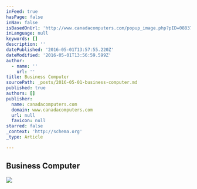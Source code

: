 ```yaml
---
inFeed: true
hasPage: false
inNav: false
isBasedOnUrl: 'http://www.canadacomputers.com/popup_image.php?pID=088379&sid=q1rsi46qep6rm3v03r94isom24'
inLanguage: null
keywords: []
description: ''
datePublished: '2016-05-01T13:57:55.220Z'
dateModified: '2016-05-01T13:56:59.599Z'
author:
  - name: ''
    url: ''
title: Business Computer
sourcePath: _posts/2016-05-01-business-computer.md
published: true
authors: []
publisher:
  name: canadacomputers.com
  domain: www.canadacomputers.com
  url: null
  favicon: null
starred: false
_context: 'http://schema.org'
_type: Article

---
```

## Business Computer
![](https://the-grid-user-content.s3-us-west-2.amazonaws.com/8a176551-2942-4ac3-895e-ba8b39c315fa.jpg)